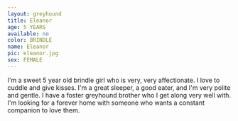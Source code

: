 ```yaml
---
layout: greyhound
title: Eleanor
age: 5 YEARS
available: no
color: BRINDLE
name: Eleanor
pic: eleanor.jpg
sex: FEMALE
---
```


I'm a sweet 5 year old brindle girl who is very, very affectionate. I love to cuddle and give kisses. I'm a great sleeper, a good eater, and I'm very polite and gentle. I have a foster greyhound brother who I get along very well with. I'm looking for a forever home with someone who wants a constant companion to love them. 